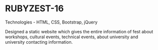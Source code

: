 # RUBYZEST-16
Technologies - HTML, CSS, Bootstrap, jQuery

Designed a static website which gives the entire information of fest about workshops, cultural events, technical events, about university and university contacting information.
